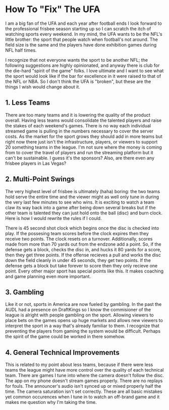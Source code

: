 # How To "Fix" The UFA

I am a big fan of the UFA and each year after football ends I look forward to the professional frisbee season starting up so I can scratch the itch of watching sports every weekend. In my mind, the UFA wants to be the NFL's little brother: the sport that people watch when football's not around. The field size is the same and the players have done exhibition games during NFL half times.

I recognize that not everyone wants the sport to be another NFL; the following suggestions are highly opinionated, and anyway there is club for the die-hard "spirit of the game" folks. I love ultimate and I want to see what the sport would look like if the bar for excellence in it were raised to that of the NFL or NBA. So I don't think the UFA is "broken", but these are the things I wish would change about it.

## 1. Less Teams
   
There are too many teams and it is lowering the quality of the product overall. Having less teams would consolidate the talented players and raise the stakes of each weekend's games. There is no way each individual streamed game is pulling in the numbers necessary to cover the server costs. As the market for the sport grows they should add in more teams but right now there just isn't the infrastructure, players, or viewers to support 20 something teams in the league. I'm not sure where the money is coming from to cover the travel of players and run the streaming platform but it can't be sustainable. I guess it's the sponsors? Also, are there even any frisbee players in Las Vegas?

## 2. Multi-Point Swings

The very highest level of frisbee is ultimately (haha) boring: the two teams hold serve the entire time and the viewer might as well only tune in during the very last few minutes to see who wins. It is exciting to watch a team claw its way back into a game after being down several breaks but if the other team is talented they can just hold onto the ball (disc) and burn clock. Here is how I would rewrite the rules if I could.

There is 45 second shot clock which begins once the disc is checked into play. If the possesing team scores before the clock expires then they receive two points. The clock resets on a turnover. Additionally, scores made from more than 70 yards out from the endzone add a point. So, if the defense gets a block, checks the disc in, and hucks it 80 yards for a score, then they get three points. If the offense recieves a pull and works the disc down the field cleanly in under 45 seconds, they get two points. If the defense gets a block but take forever to score then they only recieve one point. Every other major sport has special points like this. It makes coaching and game planning even more important.

## 3. Gambling

Like it or not, sports in America are now fueled by gambling. In the past the AUDL had a presence on DraftKings so I know the commisioner of the league is alright with people gambling on the sport. Allowing viewers to place bets on the games opens up huge markets and allows new viewers to interpret the sport in a way that's already familiar to them. I recognize that preventing the players from gaming the system would be difficult. Perhaps the spirit of the game could be worked in there somehow.


## 4. General Technical Improvements

This is related to my point about less teams, because if there were less teams the league might have more control over the quality of each technical team. There are games I tune into where the camera doesn't follow the disc. The app on my phone doesn't stream games properly. There are no replays for fouls. The announcer's audio isn't synced up or mixed properly half the time. The camera saturation isn't set correctly. These are all basic mistakes yet common occurences when I tune in to watch an off-brand game and it makes me question why I'm taking the time.
